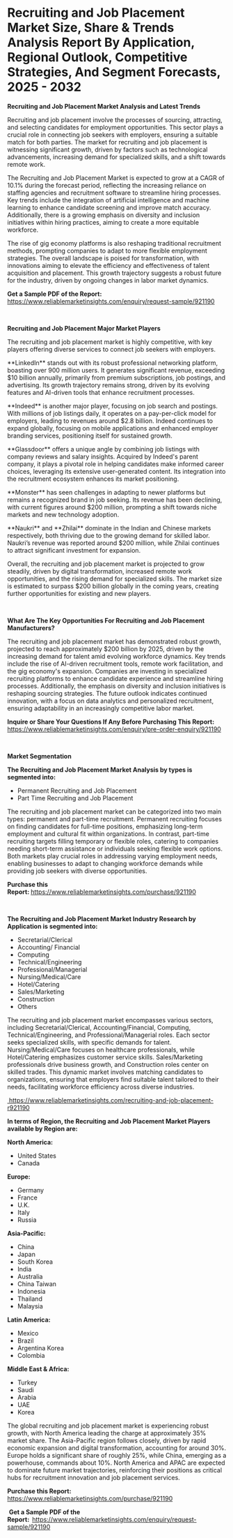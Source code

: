 <p><h1>Recruiting and Job Placement Market Size, Share & Trends Analysis Report By Application, Regional Outlook, Competitive Strategies, And Segment Forecasts, 2025 - 2032</h1></p><p><strong>Recruiting and Job Placement Market Analysis and Latest Trends</strong></p>
<p><p>Recruiting and job placement involve the processes of sourcing, attracting, and selecting candidates for employment opportunities. This sector plays a crucial role in connecting job seekers with employers, ensuring a suitable match for both parties. The market for recruiting and job placement is witnessing significant growth, driven by factors such as technological advancements, increasing demand for specialized skills, and a shift towards remote work.</p><p>The Recruiting and Job Placement Market is expected to grow at a CAGR of 10.1% during the forecast period, reflecting the increasing reliance on staffing agencies and recruitment software to streamline hiring processes. Key trends include the integration of artificial intelligence and machine learning to enhance candidate screening and improve match accuracy. Additionally, there is a growing emphasis on diversity and inclusion initiatives within hiring practices, aiming to create a more equitable workforce.</p><p>The rise of gig economy platforms is also reshaping traditional recruitment methods, prompting companies to adapt to more flexible employment strategies. The overall landscape is poised for transformation, with innovations aiming to elevate the efficiency and effectiveness of talent acquisition and placement. This growth trajectory suggests a robust future for the industry, driven by ongoing changes in labor market dynamics.</p></p>
<p><strong>Get a Sample PDF of the Report:&nbsp;</strong> <a href="https://www.reliablemarketinsights.com/enquiry/request-sample/921190?utm_campaign=3046&utm_medium=2&utm_source=Github&utm_content=ia&utm_term=18042025&utm_id=recruiting-and-job-placement">https://www.reliablemarketinsights.com/enquiry/request-sample/921190</a></p>
<p>&nbsp;</p>
<p><strong>Recruiting and Job Placement Major Market Players</strong></p>
<p><p>The recruiting and job placement market is highly competitive, with key players offering diverse services to connect job seekers with employers. </p><p>**LinkedIn** stands out with its robust professional networking platform, boasting over 900 million users. It generates significant revenue, exceeding $10 billion annually, primarily from premium subscriptions, job postings, and advertising. Its growth trajectory remains strong, driven by its evolving features and AI-driven tools that enhance recruitment processes.</p><p>**Indeed** is another major player, focusing on job search and postings. With millions of job listings daily, it operates on a pay-per-click model for employers, leading to revenues around $2.8 billion. Indeed continues to expand globally, focusing on mobile applications and enhanced employer branding services, positioning itself for sustained growth.</p><p>**Glassdoor** offers a unique angle by combining job listings with company reviews and salary insights. Acquired by Indeed's parent company, it plays a pivotal role in helping candidates make informed career choices, leveraging its extensive user-generated content. Its integration into the recruitment ecosystem enhances its market positioning.</p><p>**Monster** has seen challenges in adapting to newer platforms but remains a recognized brand in job seeking. Its revenue has been declining, with current figures around $200 million, prompting a shift towards niche markets and new technology adoption.</p><p>**Naukri** and **Zhilai** dominate in the Indian and Chinese markets respectively, both thriving due to the growing demand for skilled labor. Naukri’s revenue was reported around $200 million, while Zhilai continues to attract significant investment for expansion.</p><p>Overall, the recruiting and job placement market is projected to grow steadily, driven by digital transformation, increased remote work opportunities, and the rising demand for specialized skills. The market size is estimated to surpass $200 billion globally in the coming years, creating further opportunities for existing and new players.</p></p>
<p>&nbsp;</p>
<p><strong>What Are The Key Opportunities For Recruiting and Job Placement Manufacturers?</strong></p>
<p><p>The recruiting and job placement market has demonstrated robust growth, projected to reach approximately $200 billion by 2025, driven by the increasing demand for talent amid evolving workforce dynamics. Key trends include the rise of AI-driven recruitment tools, remote work facilitation, and the gig economy's expansion. Companies are investing in specialized recruiting platforms to enhance candidate experience and streamline hiring processes. Additionally, the emphasis on diversity and inclusion initiatives is reshaping sourcing strategies. The future outlook indicates continued innovation, with a focus on data analytics and personalized recruitment, ensuring adaptability in an increasingly competitive labor market.</p></p>
<p><strong>Inquire or Share Your Questions If Any Before Purchasing This Report:</strong> <a href="https://www.reliablemarketinsights.com/enquiry/pre-order-enquiry/921190?utm_campaign=3046&utm_medium=2&utm_source=Github&utm_content=ia&utm_term=18042025&utm_id=recruiting-and-job-placement">https://www.reliablemarketinsights.com/enquiry/pre-order-enquiry/921190</a></p>
<p>&nbsp;</p>
<p><strong>Market Segmentation</strong></p>
<p><strong>The Recruiting and Job Placement Market Analysis by types is segmented into:</strong></p>
<p><ul><li>Permanent Recruiting and Job Placement</li><li>Part Time Recruiting and Job Placement</li></ul></p>
<p><p>The recruiting and job placement market can be categorized into two main types: permanent and part-time recruitment. Permanent recruiting focuses on finding candidates for full-time positions, emphasizing long-term employment and cultural fit within organizations. In contrast, part-time recruiting targets filling temporary or flexible roles, catering to companies needing short-term assistance or individuals seeking flexible work options. Both markets play crucial roles in addressing varying employment needs, enabling businesses to adapt to changing workforce demands while providing job seekers with diverse opportunities.</p></p>
<p><strong>Purchase this Report:&nbsp;</strong><a href="https://www.reliablemarketinsights.com/purchase/921190?utm_campaign=3046&utm_medium=2&utm_source=Github&utm_content=ia&utm_term=18042025&utm_id=recruiting-and-job-placement">https://www.reliablemarketinsights.com/purchase/921190</a></p>
<p>&nbsp;</p>
<p><strong>The Recruiting and Job Placement Market Industry Research by Application is segmented into:</strong></p>
<p><ul><li>Secretarial/Clerical</li><li>Accounting/ Financial</li><li>Computing</li><li>Technical/Engineering</li><li>Professional/Managerial</li><li>Nursing/Medical/Care</li><li>Hotel/Catering</li><li>Sales/Marketing</li><li>Construction</li><li>Others</li></ul></p>
<p><p>The recruiting and job placement market encompasses various sectors, including Secretarial/Clerical, Accounting/Financial, Computing, Technical/Engineering, and Professional/Managerial roles. Each sector seeks specialized skills, with specific demands for talent. Nursing/Medical/Care focuses on healthcare professionals, while Hotel/Catering emphasizes customer service skills. Sales/Marketing professionals drive business growth, and Construction roles center on skilled trades. This dynamic market involves matching candidates to organizations, ensuring that employers find suitable talent tailored to their needs, facilitating workforce efficiency across diverse industries.</p></p>
<p><a href="https://www.reliablemarketinsights.com/recruiting-and-job-placement-r921190?utm_campaign=3046&utm_medium=2&utm_source=Github&utm_content=ia&utm_term=18042025&utm_id=recruiting-and-job-placement">&nbsp;https://www.reliablemarketinsights.com/recruiting-and-job-placement-r921190</a></p>
<p><strong>In terms of Region, the Recruiting and Job Placement Market Players available by Region are:</strong></p>
<p>
    <p> <strong> North America: </strong>
        <ul>
            <li>United States</li>
            <li>Canada</li>
        </ul>
        </p> 
    <p> <strong> Europe: </strong>
        <ul>
            <li>Germany</li>
            <li>France</li>
            <li>U.K.</li>
            <li>Italy</li>
            <li>Russia</li>
        </ul>
        </p> 
    <p> <strong> Asia-Pacific: </strong>
        <ul>
            <li>China</li>
            <li>Japan</li>
            <li>South Korea</li>
            <li>India</li>
            <li>Australia</li>
            <li>China Taiwan</li>
            <li>Indonesia</li>
            <li>Thailand</li>
            <li>Malaysia</li>
        </ul>
        </p> 
    <p> <strong> Latin America: </strong>
        <ul>
            <li>Mexico</li>
            <li>Brazil</li>
            <li>Argentina Korea</li>
            <li>Colombia</li>
        </ul>
        </p> 
    <p> <strong> Middle East & Africa: </strong>
        <ul>
            <li>Turkey</li>
            <li>Saudi</li>
            <li>Arabia</li>
            <li>UAE</li>
            <li>Korea</li>
        </ul>
    </p>
    </p>
<p><p>The global recruiting and job placement market is experiencing robust growth, with North America leading the charge at approximately 35% market share. The Asia-Pacific region follows closely, driven by rapid economic expansion and digital transformation, accounting for around 30%. Europe holds a significant share of roughly 25%, while China, emerging as a powerhouse, commands about 10%. North America and APAC are expected to dominate future market trajectories, reinforcing their positions as critical hubs for recruitment innovation and job placement services.</p></p>
<p><strong>Purchase this Report: </strong><a href="https://www.reliablemarketinsights.com/purchase/921190?utm_campaign=3046&utm_medium=2&utm_source=Github&utm_content=ia&utm_term=18042025&utm_id=recruiting-and-job-placement">https://www.reliablemarketinsights.com/purchase/921190</a></p>
<p>&nbsp;<strong>Get a Sample PDF of the Report:&nbsp;&nbsp;</strong><a href="https://www.reliablemarketinsights.com/enquiry/request-sample/921190?utm_campaign=3046&utm_medium=2&utm_source=Github&utm_content=ia&utm_term=18042025&utm_id=recruiting-and-job-placement">https://www.reliablemarketinsights.com/enquiry/request-sample/921190</a></p>
<p><strong></strong></p>
<p><p></p><p></p><p></p></p>